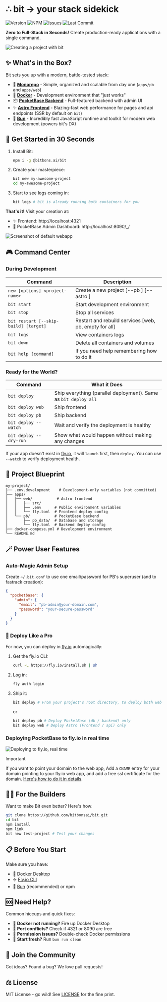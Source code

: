 # ∴ bit → your stack sidekick
![Version](https://img.shields.io/github/package-json/v/bitbons-ai/bit?label=version) ![NPM](https://img.shields.io/npm/v/@bitbons.ai/bit) ![Issues](https://img.shields.io/github/issues/bitbons-ai/bit) ![Last Commit](https://img.shields.io/github/last-commit/bitbons-ai/bit) 

**Zero to Full-Stack in Seconds!** Create production-ready applications with a single command.

![Creating a project with bit](https://raw.githubusercontent.com/bitbons-ai/bit/refs/heads/main/bit-demo.gif)

## ✨ What's in the Box?

Bit sets you up with a modern, battle-tested stack:

- 🌿 **[Monorepo](https://monorepo.tools/)** - Simple, organized and scalable from day one (`apps/pb` and `apps/web`)
- 🐋 **[Docker](https://www.docker.com/)** - Development environment that "just works"
- 📦 **[PocketBase Backend](https://pocketbase.io/)** - Full-featured backend with admin UI
- ✨ **[Astro Frontend](https://astro.build/)** - Blazing-fast web performance for pages and api endpoints (SSR by default on `bit`)
- 🍞 **[Bun](https://bun.sh/)** - Incredibly fast JavaScript runtime and toolkit for modern web development (powers bit's DX)

## 🚀 Get Started in 30 Seconds

1. Install Bit:

   ```bash
   npm i -g @bitbons.ai/bit
   ```

2. Create your masterpiece:

   ```bash
   bit new my-awesome-project
   cd my-awesome-project
   ```

3. Start to see logs coming in:
   ```bash
   bit logs # bit is already running both containers for you
   ```

**That's it!** Visit your creation at:

- ✨ Frontend: http://localhost:4321
- 👔 PocketBase Admin Dashboard: http://localhost:8090/\_/

![Screenshot of default webapp](https://raw.githubusercontent.com/bitbons-ai/bit/refs/heads/main/bit-web.webp)

## 🎮 Command Center

### During Development

| Command                    | Description                          |
|---------------------------|--------------------------------------|
| `new [options] <project-name>` | Create a new project [--pb <version>] [--astro <version>]|
| `bit start`               | Start development environment        |
| `bit stop`                | Stop all services                    |
| `bit restart [--skip-build] [target]`    | Restart and rebuild services [web, pb, empty for all]         |
| `bit logs`                | View containers logs                 |
| `bit down`                | Delete all containers and volumes    |
| `bit help [command]`      | If you need help remembering how to do it    |

### Ready for the World?

| Command          | What it Does                                |
| ---------------- | ------------------------------------------ |
| `bit deploy`     | Ship everything (parallel deployment). Same as `bit deploy all`       |
| `bit deploy web` | Ship frontend                              |
| `bit deploy pb`  | Ship backend                               |
| `bit deploy --watch`  | Wait and verify the deployment is healthy |
| `bit deploy --dry-run`  | Show what would happen without making any changes |

If your app doesn't exist in [fly.io](https://fly.io), it will `launch` first, then `deploy`.
You can use `--watch` to verify deployment health.

## 📐 Project Blueprint

```
my-project/
├── .env.development    # Development-only variables (not committed)
├── apps/
│   ├── web/           # Astro frontend
│   │   ├── src/
│   │   ├── .env      # Public environment variables
│   │   └── fly.toml  # Frontend deploy config
│   └── pb/           # PocketBase backend
│       ├── pb_data/  # Database and storage
│       └── fly.toml  # Backend deploy config
├── docker-compose.yml # Development environment
└── README.md
```

## 🪄 Power User Features

### Auto-Magic Admin Setup

Create `~/.bit.conf` to use one email/password for PB's superuser (and to fastrack creation):

```json
{
  "pocketbase": {
    "admin": {
      "email": "pb-admin@your-domain.com",
      "password": "your-secure-password"
    }
  }
}
```

### 🚢 Deploy Like a Pro

For now, you can deploy in [fly.io](https://fly.io) automagically:

1. Get the fly.io CLI:

   ```bash
   curl -L https://fly.io/install.sh | sh
   ```

2. Log in:

   ```bash
   fly auth login
   ```

3. Ship it:
   ```bash
   bit deploy # From your project's root directory, to deploy both web and pb
   ```
   or
   ```bash
   bit deploy pb # Deploy PocketBase (db / backend) only
   bit deploy web # Deploy Astro (Frontend / api) only
   ```

### Deploying PocketBase to fly.io in real time

![Deploying to fly.io, real time](https://raw.githubusercontent.com/bitbons-ai/bit/refs/heads/main/bit-deploy-pb.gif)

> [!IMPORTANT]
> If you want to point your domain to the web app, Add a `CNAME` entry for your domain pointing to your fly.io web app, and add a free ssl certificate for the domain.
> [Here's how to do it in details](https://fly.io/docs/networking/custom-domain/).

## 🧑‍💻 For the Builders

Want to make Bit even better? Here's how:

```bash
git clone https://github.com/bitbonsai/bit.git
cd bit
npm install
npm link
bit new test-project # Test your changes
```

## 📋 Before You Start

Make sure you have:

- 🐋 [Docker Desktop](https://www.docker.com/products/docker-desktop)
- ✈️ [Fly.io CLI](https://fly.io/docs/hands-on/install-flyctl/)
- 🍞 [Bun](https://bun.sh/) (recommended) or npm

## 🆘 Need Help?

Common hiccups and quick fixes:

- 🐋 **Docker not running?** Fire up Docker Desktop
- 🔌 **Port conflicts?** Check if 4321 or 8090 are free
- 🔐 **Permission issues?** Double-check Docker permissions
- 🫧 **Start fresh?** Run `bun run clean`

## 🤝 Join the Community

Got ideas? Found a bug? We love pull requests!

## ⚖️ License

MIT License - go wild! See [LICENSE](LICENSE) for the fine print.
